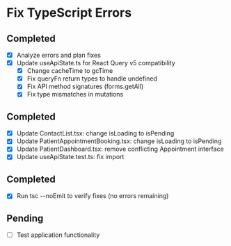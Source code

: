 # Fix TypeScript Errors

## Completed
- [x] Analyze errors and plan fixes
- [x] Update useApiState.ts for React Query v5 compatibility
  - [x] Change cacheTime to gcTime
  - [x] Fix queryFn return types to handle undefined
  - [x] Fix API method signatures (forms.getAll)
  - [x] Fix type mismatches in mutations

## Completed
- [x] Update ContactList.tsx: change isLoading to isPending
- [x] Update PatientAppointmentBooking.tsx: change isLoading to isPending
- [x] Update PatientDashboard.tsx: remove conflicting Appointment interface
- [x] Update useApiState.test.ts: fix import

## Completed
- [x] Run tsc --noEmit to verify fixes (no errors remaining)

## Pending
- [ ] Test application functionality

